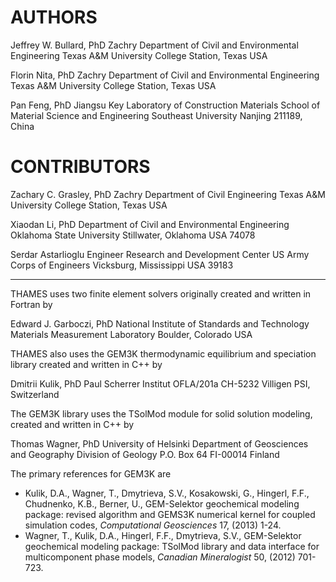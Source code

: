 # AUTHORS

Jeffrey W. Bullard, PhD
Zachry Department of Civil and Environmental Engineering
Texas A&M University
College Station, Texas USA

Florin Nita, PhD
  Zachry Department of Civil and Environmental Engineering
Texas A&M University
College Station, Texas USA

Pan Feng, PhD
Jiangsu Key Laboratory of Construction Materials
School of Material Science and Engineering
Southeast University
Nanjing 211189, China

# CONTRIBUTORS

Zachary C. Grasley, PhD
Zachry Department of Civil Engineering
Texas A&M University
College Station, Texas USA

Xiaodan Li, PhD
Department of Civil and Environmental Engineering
Oklahoma State University
Stillwater, Oklahoma USA  74078

Serdar Astarlioglu
Engineer Research and Development Center
US Army Corps of Engineers
Vicksburg, Mississippi USA 39183

-----------------------------------------------------------------------------

THAMES uses two finite element solvers originally created and written in
Fortran by

Edward J. Garboczi, PhD
National Institute of Standards and Technology
Materials Measurement Laboratory
Boulder, Colorado USA


THAMES also uses the GEM3K thermodynamic equilibrium and speciation
library created and written in C++ by

Dmitrii Kulik, PhD
Paul Scherrer Institut
OFLA/201a
CH-5232 Villigen PSI, Switzerland


The GEM3K library uses the TSolMod module for solid solution modeling, created
and written in C++ by

Thomas Wagner, PhD
University of Helsinki
Department of Geosciences and Geography
Division of Geology
P.O. Box 64
FI-00014 Finland

The primary references for GEM3K are

- Kulik, D.A., Wagner, T., Dmytrieva, S.V., Kosakowski, G., Hingerl, F.F., Chudnenko, K.B., Berner, U., GEM-Selektor geochemical modeling package: revised algorithm and GEMS3K numerical kernel for coupled simulation codes, _Computational Geosciences_ 17, (2013) 1-24.
- Wagner, T., Kulik, D.A., Hingerl, F.F., Dmytrieva, S.V., GEM-Selektor geochemical modeling package: TSolMod library and data interface for multicomponent phase models, _Canadian Mineralogist_ 50, (2012) 701-723.
